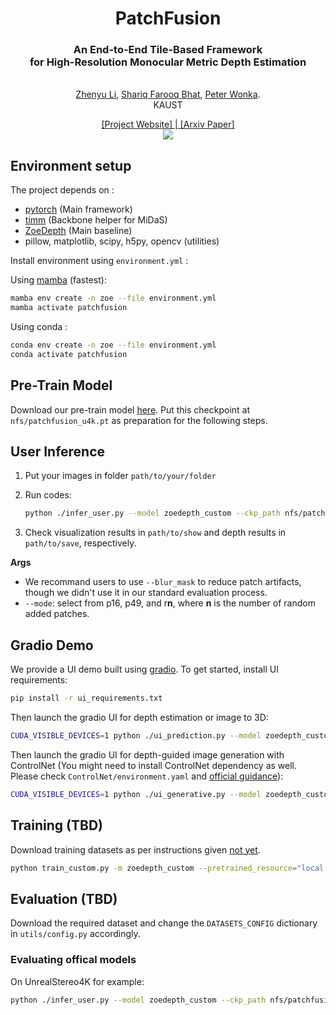 <div align="center">
<h1>PatchFusion </h1>
<h3>An End-to-End Tile-Based Framework <br> for High-Resolution Monocular Metric Depth Estimation</h3>

<br><a href="https://zhyever.github.io/">Zhenyu Li</a>, <a href="https://shariqfarooq123.github.io/">Shariq Farooq Bhat</a>, <a href="https://peterwonka.net/">Peter Wonka</a>. 
<br>KAUST

<div> <a href="https://zhyever.github.io/patchfusion/">[Project Website] | <a href="">[Arxiv Paper] </a></div>

<center>
<img src='https://github.com/zhyever/zhyever.github.io/blob/main/patchfusion/images/interactive/showcase.gif?raw=true'>
</center>

</div>

## **Environment setup**
The project depends on :
- [pytorch](https://pytorch.org/) (Main framework)
- [timm](https://timm.fast.ai/)  (Backbone helper for MiDaS)
- [ZoeDepth](https://github.com/isl-org/ZoeDepth) (Main baseline)
- pillow, matplotlib, scipy, h5py, opencv (utilities)

Install environment using `environment.yml` : 

Using [mamba](https://github.com/mamba-org/mamba) (fastest):
```bash
mamba env create -n zoe --file environment.yml
mamba activate patchfusion
```
Using conda : 

```bash
conda env create -n zoe --file environment.yml
conda activate patchfusion
```

## **Pre-Train Model**
Download our pre-train model [here](xxx). Put this checkpoint at ``nfs/patchfusion_u4k.pt`` as preparation for the following steps.


## **User Inference**

1. Put your images in folder ``path/to/your/folder``

2. Run codes:
    ```bash
    python ./infer_user.py --model zoedepth_custom --ckp_path nfs/patchfusion_u4k.pt --model_cfg_path ./zoedepth/models/zoedepth_custom/configs/config_zoedepth_patchfusion.json --rgb_dir path/to/your/folder --show --show_path path/to/show --save --save_path path/to/save --mode r128 --boundary 0 --blur_mask
    ```

3. Check visualization results in ``path/to/show`` and depth results in ``path/to/save``, respectively.

**Args**
- We recommand users to use ``--blur_mask`` to reduce patch artifacts, though we didn't use it in our standard evaluation process.
- ``--mode``: select from p16, p49, and r**n**, where **n** is the number of random added patches.

## **Gradio Demo**
We provide a UI demo built using [gradio](https://gradio.app/). To get started, install UI requirements:
```bash
pip install -r ui_requirements.txt
```
Then launch the gradio UI for depth estimation or image to 3D:
```bash
CUDA_VISIBLE_DEVICES=1 python ./ui_prediction.py --model zoedepth_custom --ckp_path nfs/patchfusion_u4k.pt --model_cfg_path ./zoedepth/models/zoedepth_custom/configs/config_zoedepth_patchfusion.json
```

Then launch the gradio UI for depth-guided image generation with ControlNet (You might need to install ControlNet dependency as well. Please check ``ControlNet/environment.yaml`` and [official guidance](https://github.com/lllyasviel/ControlNet/tree/main)):
```bash
CUDA_VISIBLE_DEVICES=1 python ./ui_generative.py --model zoedepth_custom --ckp_path nfs/patchfusion_u4k.pt --model_cfg_path ./zoedepth/models/zoedepth_custom/configs/config_zoedepth_patchfusion.json
```

## **Training (TBD)**
Download training datasets as per instructions given [not yet]().

```bash
python train_custom.py -m zoedepth_custom --pretrained_resource="local::./nfs/monodepth3_checkpoints/secstage_ZoeDepthCustomcustom_05-Oct_13-48-0af640f85777_latest.pt" --coarse_model_path="local::./nfs/monodepth3_checkpoints/firsttage_ZoeDepthCustomcustom_05-Oct_12-32-aaad025b3845_latest.pt" --fine_model_path="local::./nfs/monodepth3_checkpoints/secstage_ZoeDepthCustomcustom_05-Oct_13-48-0af640f85777_latest.pt" -d u4k --model_cfg_path ./zoedepth/models/zoedepth_custom/configs/config_zoedepth_patchfusion_finetune.json --wandb_start aaa_base_unet_longer --debug
```

## **Evaluation (TBD)**
Download the required dataset and change the `DATASETS_CONFIG` dictionary in `utils/config.py` accordingly. 
### Evaluating offical models
On UnrealStereo4K for example:

```bash
python ./infer_user.py --model zoedepth_custom --ckp_path nfs/patchfusion_u4k.pt --model_cfg_path ./zoedepth/models/zoedepth_custom/configs/config_zoedepth_patchfusion.json --rgb_dir nfs/images --show_path nfs/results_show --show --mode r128 (TBD)
```


